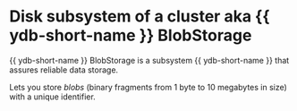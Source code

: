 # Disk subsystem of a cluster aka {{ ydb-short-name }} BlobStorage

{{ ydb-short-name }} BlobStorage is a subsystem {{ ydb-short-name }} that assures reliable data storage.

Lets you store *blobs* (binary fragments from 1 byte to 10 megabytes in size) with a unique identifier.

